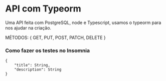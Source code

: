 # API com Typeorm

Uma API feita com PostgreSQL, node e Typescript, usamos o typeorm para nos ajudar na criação.

MÉTODOS: {
    GET,
    PUT,
    POST,
    PATCH,
    DELETE
}

### Como fazer os testes no Insomnia

```
{
    "title": String,
    "description": String
}
```

